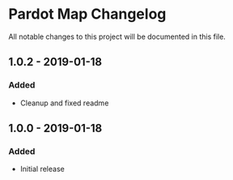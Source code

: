 # Pardot Map Changelog

All notable changes to this project will be documented in this file.
## 1.0.2 - 2019-01-18
### Added
- Cleanup and fixed readme

## 1.0.0 - 2019-01-18
### Added
- Initial release
